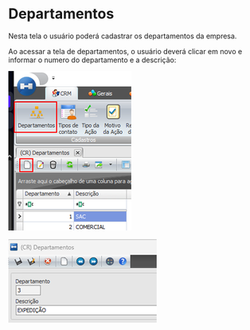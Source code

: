 # Departamentos

Nesta tela o usuário poderá cadastrar os departamentos da empresa.

Ao acessar a tela de departamentos, o usuário deverá clicar em novo e informar o numero do departamento e a descrição:

![departamentos-crm](./img/departamentos-crm/departamentos-crm.png)

![departamentos-crm-1](./img/departamentos-crm/departamentos-crm-1.png)